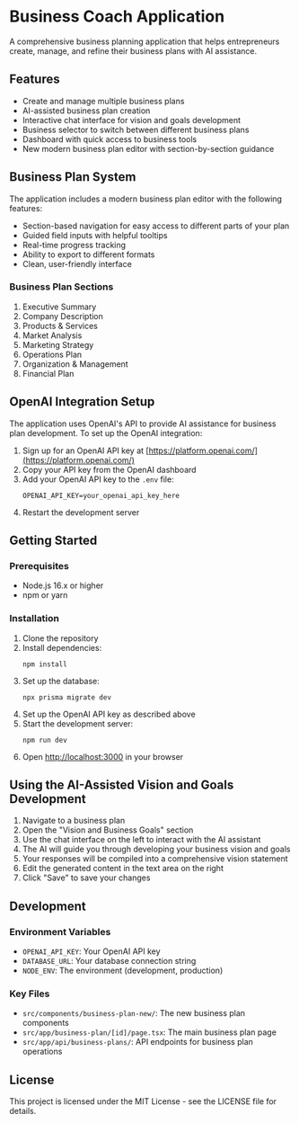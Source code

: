 # Business Coach Application

A comprehensive business planning application that helps entrepreneurs create, manage, and refine their business plans with AI assistance.

## Features

- Create and manage multiple business plans
- AI-assisted business plan creation
- Interactive chat interface for vision and goals development
- Business selector to switch between different business plans
- Dashboard with quick access to business tools
- New modern business plan editor with section-by-section guidance

## Business Plan System

The application includes a modern business plan editor with the following features:

- Section-based navigation for easy access to different parts of your plan
- Guided field inputs with helpful tooltips
- Real-time progress tracking
- Ability to export to different formats
- Clean, user-friendly interface

### Business Plan Sections

1. Executive Summary
2. Company Description
3. Products & Services
4. Market Analysis
5. Marketing Strategy
6. Operations Plan
7. Organization & Management
8. Financial Plan

## OpenAI Integration Setup

The application uses OpenAI's API to provide AI assistance for business plan development. To set up the OpenAI integration:

1. Sign up for an OpenAI API key at [https://platform.openai.com/](https://platform.openai.com/)
2. Copy your API key from the OpenAI dashboard
3. Add your OpenAI API key to the `.env` file:
   ```
   OPENAI_API_KEY=your_openai_api_key_here
   ```
4. Restart the development server

## Getting Started

### Prerequisites

- Node.js 16.x or higher
- npm or yarn

### Installation

1. Clone the repository
2. Install dependencies:
   ```
   npm install
   ```
3. Set up the database:
   ```
   npx prisma migrate dev
   ```
4. Set up the OpenAI API key as described above
5. Start the development server:
   ```
   npm run dev
   ```
6. Open [http://localhost:3000](http://localhost:3000) in your browser

## Using the AI-Assisted Vision and Goals Development

1. Navigate to a business plan
2. Open the "Vision and Business Goals" section
3. Use the chat interface on the left to interact with the AI assistant
4. The AI will guide you through developing your business vision and goals
5. Your responses will be compiled into a comprehensive vision statement
6. Edit the generated content in the text area on the right
7. Click "Save" to save your changes

## Development

### Environment Variables

- `OPENAI_API_KEY`: Your OpenAI API key
- `DATABASE_URL`: Your database connection string
- `NODE_ENV`: The environment (development, production)

### Key Files

- `src/components/business-plan-new/`: The new business plan components
- `src/app/business-plan/[id]/page.tsx`: The main business plan page
- `src/app/api/business-plans/`: API endpoints for business plan operations

## License

This project is licensed under the MIT License - see the LICENSE file for details. 